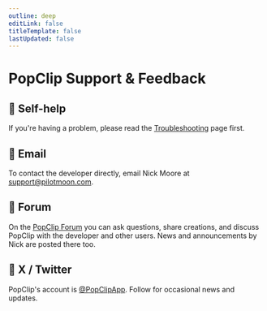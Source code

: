 ```yaml
---
outline: deep
editLink: false
titleTemplate: false
lastUpdated: false
---
```


# PopClip Support & Feedback

## :eyes: Self-help

If you're having a problem, please read the [Troubleshooting](/kb/troubleshooting) page first.

## :wave: Email

To contact the developer directly, email Nick Moore at [support@pilotmoon.com](mailto:support@pilotmoon.com?subject=PopClip%20Feedback&body=Here's%20how%20I%20feel%20about%20PopClip:%0A%0A).

## :speech_balloon: Forum

On the [PopClip Forum](https://forum.popclip.app/) you can ask questions, share creations, and discuss PopClip with the developer and other users. News and announcements by Nick are posted there too.

## :circus_tent: X / Twitter

PopClip's account is [@PopClipApp](https://twitter.com/popclipapp). Follow for occasional news and updates.
